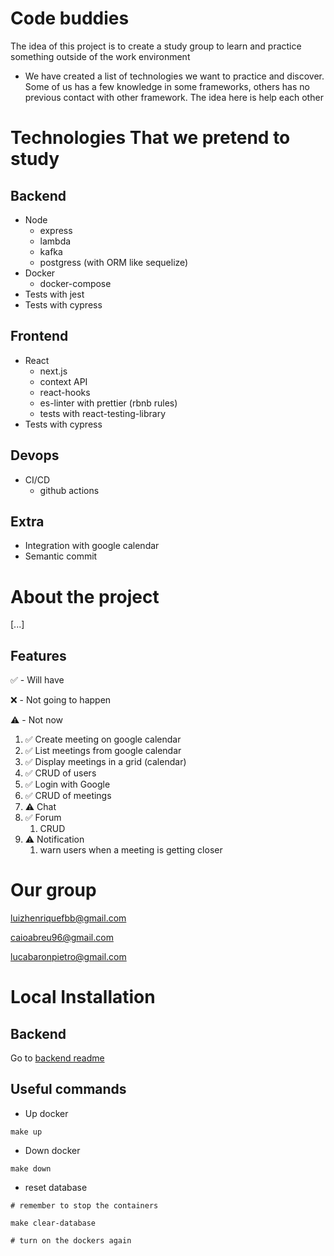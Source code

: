 # Code buddies

The idea of this project is to create a study group to learn and practice something outside of the
work environment

* We have created a list of technologies we want to practice and discover. Some of us has a few knowledge
in some frameworks, others has no previous contact with other framework. The idea here is help each other

# Technologies That we pretend to study

## Backend

* Node
    * express
    * lambda
    * kafka
    * postgress (with ORM like sequelize)
* Docker
    * docker-compose
* Tests with jest
* Tests with cypress

## Frontend

* React
    * next.js
    * context API
    * react-hooks
    * es-linter with prettier (rbnb rules)
    * tests with react-testing-library
* Tests with cypress

## Devops

* CI/CD
    * github actions

## Extra

* Integration with google calendar
* Semantic commit

# About the project

[...]

## Features

✅ - Will have

❌ - Not going to happen

⚠️ - Not now

1. ✅ Create meeting on google calendar
2. ✅ List meetings from google calendar
3. ✅ Display meetings in a grid (calendar)
4. ✅ CRUD of users
5. ✅ Login with Google
6. ✅ CRUD of meetings
7. ⚠️ Chat
8. ✅ Forum
    1. CRUD
9. ⚠️ Notification
    1. warn users when a meeting is getting closer



# Our group

[luizhenriquefbb@gmail.com](mailto:luizhenriquefbb@gmail.com)

[caioabreu96@gmail.com](mailto:caioabreu96@gmail.com)

[lucabaronpietro@gmail.com](mailto:lucabaronpietro@gmail.com)

# Local Installation

## Backend

Go to [backend readme](backend/readme.md)

## Useful commands

* Up docker
```
make up
```

* Down docker
```
make down
```

* reset database
```
# remember to stop the containers

make clear-database

# turn on the dockers again
```